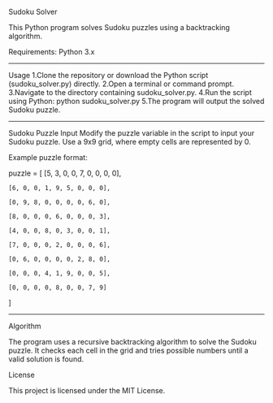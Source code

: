 Sudoku Solver

This Python program solves Sudoku puzzles using a backtracking algorithm.

Requirements: 
Python 3.x
***
Usage
1.Clone the repository or download the Python script (sudoku_solver.py) directly.
2.Open a terminal or command prompt.
3.Navigate to the directory containing sudoku_solver.py.
4.Run the script using Python: python sudoku_solver.py
5.The program will output the solved Sudoku puzzle.
***
Sudoku Puzzle Input
Modify the puzzle variable in the script to input your Sudoku puzzle. Use a 9x9 grid, where empty cells are represented by 0.

Example puzzle format:

puzzle = [
    [5, 3, 0, 0, 7, 0, 0, 0, 0],
    
    [6, 0, 0, 1, 9, 5, 0, 0, 0],
    
    [0, 9, 8, 0, 0, 0, 0, 6, 0],
    
    [8, 0, 0, 0, 6, 0, 0, 0, 3],
    
    [4, 0, 0, 8, 0, 3, 0, 0, 1],
    
    [7, 0, 0, 0, 2, 0, 0, 0, 6],
    
    [0, 6, 0, 0, 0, 0, 2, 8, 0],
    
    [0, 0, 0, 4, 1, 9, 0, 0, 5],
    
    [0, 0, 0, 0, 8, 0, 0, 7, 9]
]
***
Algorithm

The program uses a recursive backtracking algorithm to solve the Sudoku puzzle. It checks each cell in the grid and tries possible numbers until a valid solution is found.

License

This project is licensed under the MIT License.

